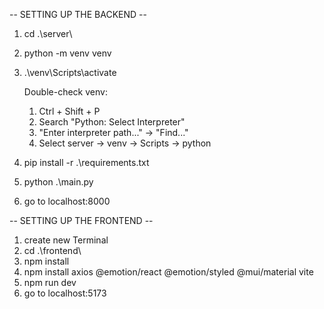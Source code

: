 -- SETTING UP THE BACKEND --
1. cd .\server\
2. python -m venv venv
3. .\venv\Scripts\activate

    Double-check venv:
    1. Ctrl + Shift + P
    2. Search "Python: Select Interpreter"
    3. "Enter interpreter path..." -> "Find..."
    4. Select server -> venv -> Scripts -> python

4. pip install -r .\requirements.txt
5. python .\main.py
6. go to localhost:8000

-- SETTING UP THE FRONTEND --
1. create new Terminal
2. cd .\frontend\
3. npm install
4. npm install axios @emotion/react @emotion/styled @mui/material vite
5. npm run dev
6. go to localhost:5173